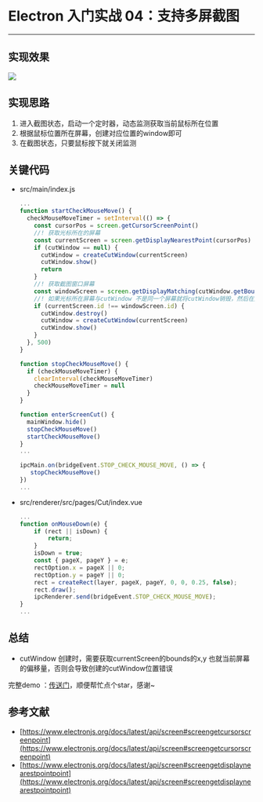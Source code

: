 # Electron 入门实战 04：支持多屏截图

---

## 实现效果

![](https://cdn.jsdelivr.net/gh/yxw007/BlogPicBed@master//img/20240410181045.gif)

## 实现思路

1. 进入截图状态，启动一个定时器，动态监测获取当前鼠标所在位置
2. 根据鼠标位置所在屏幕，创建对应位置的window即可
3. 在截图状态，只要鼠标按下就关闭监测

## 关键代码

- src/main/index.js
    
    ```jsx
    ...
    function startCheckMouseMove() {
      checkMouseMoveTimer = setInterval(() => {
        const cursorPos = screen.getCursorScreenPoint()
        //! 获取光标所在的屏幕
        const currentScreen = screen.getDisplayNearestPoint(cursorPos)
        if (cutWindow == null) {
          cutWindow = createCutWindow(currentScreen)
          cutWindow.show()
          return
        }
        //! 获取截图窗口屏幕
        const windowScreen = screen.getDisplayMatching(cutWindow.getBounds())
        //! 如果光标所在屏幕与cutWindow 不是同一个屏幕就将cutWindow销毁，然后在光标屏幕创建cutWindow
        if (currentScreen.id !== windowScreen.id) {
          cutWindow.destroy()
          cutWindow = createCutWindow(currentScreen)
          cutWindow.show()
        }
      }, 500)
    }
    
    function stopCheckMouseMove() {
      if (checkMouseMoveTimer) {
        clearInterval(checkMouseMoveTimer)
        checkMouseMoveTimer = null
      }
    }
    
    function enterScreenCut() {
      mainWindow.hide()
      stopCheckMouseMove()
      startCheckMouseMove()
    }
    ...
    
    ipcMain.on(bridgeEvent.STOP_CHECK_MOUSE_MOVE, () => {
       stopCheckMouseMove()
    })
    ...
    ```
    
- src/renderer/src/pages/Cut/index.vue
    
    ```jsx
    ...
    function onMouseDown(e) {
    	if (rect || isDown) {
    		return;
    	}
    	isDown = true;
    	const { pageX, pageY } = e;
    	rectOption.x = pageX || 0;
    	rectOption.y = pageY || 0;
    	rect = createRect(layer, pageX, pageY, 0, 0, 0.25, false);
    	rect.draw();
    	ipcRenderer.send(bridgeEvent.STOP_CHECK_MOUSE_MOVE);
    }
    ...
    ```
    

## 总结

- cutWindow 创建时，需要获取currentScreen的bounds的x,y 也就当前屏幕的偏移量，否则会导致创建的cutWindow位置错误

完整demo ：[传送门](https://github.com/yxw007/QRCodeTools)，顺便帮忙点个star，感谢~

## 参考文献

- [https://www.electronjs.org/docs/latest/api/screen#screengetcursorscreenpoint](https://www.electronjs.org/docs/latest/api/screen#screengetcursorscreenpoint)
- [https://www.electronjs.org/docs/latest/api/screen#screengetdisplaynearestpointpoint](https://www.electronjs.org/docs/latest/api/screen#screengetdisplaynearestpointpoint)
